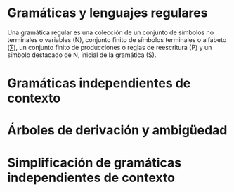 # Gramáticas y lenguajes regulares
Una gramática regular es una colección de un conjunto de símbolos no terminales o variables (N), conjunto finito de símbolos terminales o alfabeto ($\sum$), un conjunto finito de producciones o reglas de reescritura (P) y un símbolo destacado de N, inicial de la gramática (S).
# Gramáticas independientes de contexto
# Árboles de derivación y ambigüedad
# Simplificación de gramáticas independientes de contexto
